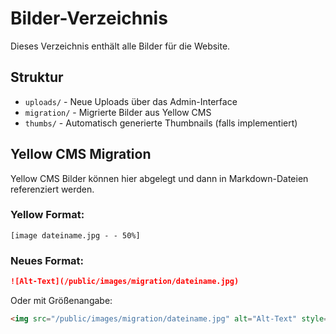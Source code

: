 # Bilder-Verzeichnis

Dieses Verzeichnis enthält alle Bilder für die Website.

## Struktur
- `uploads/` - Neue Uploads über das Admin-Interface
- `migration/` - Migrierte Bilder aus Yellow CMS
- `thumbs/` - Automatisch generierte Thumbnails (falls implementiert)

## Yellow CMS Migration

Yellow CMS Bilder können hier abgelegt und dann in Markdown-Dateien referenziert werden.

### Yellow Format:
```
[image dateiname.jpg - - 50%]
```

### Neues Format:
```markdown
![Alt-Text](/public/images/migration/dateiname.jpg)
```

Oder mit Größenangabe:
```html
<img src="/public/images/migration/dateiname.jpg" alt="Alt-Text" style="width: 50%;">
```